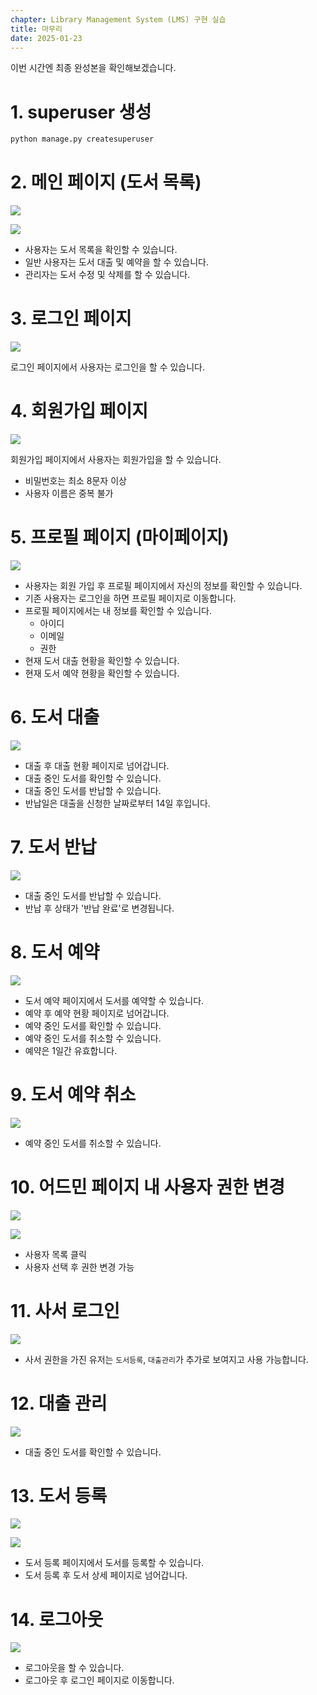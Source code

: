 ```yaml
---
chapter: Library Management System (LMS) 구현 실습
title: 마무리
date: 2025-01-23
---
```


이번 시간엔 최종 완성본을 확인해보겠습니다.

# 1. superuser 생성

```bash
python manage.py createsuperuser
```

# 2. 메인 페이지 (도서 목록)

![](/images/basecamp-django/chapter07/img_4.png)

![](/images/basecamp-django/chapter07/img_12.png)

- 사용자는 도서 목록을 확인할 수 있습니다.
- 일반 사용자는 도서 대출 및 예약을 할 수 있습니다.
- 관리자는 도서 수정 및 삭제를 할 수 있습니다.


# 3. 로그인 페이지

![](/images/basecamp-django/chapter07/img_1.png)

로그인 페이지에서 사용자는 로그인을 할 수 있습니다.

# 4. 회원가입 페이지

![](/images/basecamp-django/chapter07/img.png)

회원가입 페이지에서 사용자는 회원가입을 할 수 있습니다.

- 비밀번호는 최소 8문자 이상
- 사용자 이름은 중복 불가

# 5. 프로필 페이지 (마이페이지)

![](/images/basecamp-django/chapter07/img_13.png)


- 사용자는 회원 가입 후 프로필 페이지에서 자신의 정보를 확인할 수 있습니다.
- 기존 사용자는 로그인을 하면 프로필 페이지로 이동합니다.
- 프로필 페이지에서는 내 정보를 확인할 수 있습니다.
  - 아이디
  - 이메일
  - 권한
- 현재 도서 대출 현황을 확인할 수 있습니다.
- 현재 도서 예약 현황을 확인할 수 있습니다.

# 6. 도서 대출

![](/images/basecamp-django/chapter07/img_14.png)


- 대출 후 대출 현황 페이지로 넘어갑니다.
- 대출 중인 도서를 확인할 수 있습니다.
- 대출 중인 도서를 반납할 수 있습니다.
- 반납일은 대출을 신청한 날짜로부터 14일 후입니다.

# 7. 도서 반납

![](/images/basecamp-django/chapter07/img_15.png)

- 대출 중인 도서를 반납할 수 있습니다.
- 반납 후 상태가 '반납 완료'로 변경됩니다.

# 8. 도서 예약

![](/images/basecamp-django/chapter07/img_16.png)

- 도서 예약 페이지에서 도서를 예약할 수 있습니다.
- 예약 후 예약 현황 페이지로 넘어갑니다.
- 예약 중인 도서를 확인할 수 있습니다.
- 예약 중인 도서를 취소할 수 있습니다.
- 예약은 1일간 유효합니다.

# 9. 도서 예약 취소

![](/images/basecamp-django/chapter07/img_3.png)


- 예약 중인 도서를 취소할 수 있습니다.

# 10. 어드민 페이지 내 사용자 권한 변경

![](/images/basecamp-django/chapter07/img_5.png)

![](/images/basecamp-django/chapter07/img_6.png)


- 사용자 목록 클릭
- 사용자 선택 후 권한 변경 가능

# 11. 사서 로그인

![](/images/basecamp-django/chapter07/img_7.png)

- 사서 권한을 가진 유저는 `도서등록`, `대출관리`가 추가로 보여지고 사용 가능합니다.

# 12. 대출 관리

![](/images/basecamp-django/chapter07/img_8.png)

- 대출 중인 도서를 확인할 수 있습니다.

# 13. 도서 등록

![](/images/basecamp-django/chapter07/img_9.png)

![](/images/basecamp-django/chapter07/img_10.png)

- 도서 등록 페이지에서 도서를 등록할 수 있습니다.
- 도서 등록 후 도서 상세 페이지로 넘어갑니다.

# 14. 로그아웃

![](/images/basecamp-django/chapter07/img_11.png)

- 로그아웃을 할 수 있습니다.
- 로그아웃 후 로그인 페이지로 이동합니다.
